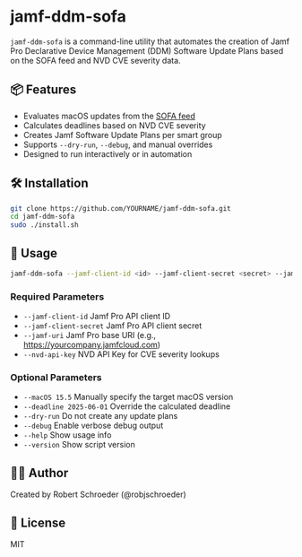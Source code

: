 # jamf-ddm-sofa

`jamf-ddm-sofa` is a command-line utility that automates the creation of Jamf Pro Declarative Device Management (DDM) Software Update Plans based on the SOFA feed and NVD CVE severity data.

## 📦 Features

- Evaluates macOS updates from the [SOFA feed](https://sofafeed.macadmins.io)
- Calculates deadlines based on NVD CVE severity
- Creates Jamf Software Update Plans per smart group
- Supports `--dry-run`, `--debug`, and manual overrides
- Designed to run interactively or in automation

## 🛠 Installation

```bash
git clone https://github.com/YOURNAME/jamf-ddm-sofa.git
cd jamf-ddm-sofa
sudo ./install.sh
```

## 🚀 Usage

```bash
jamf-ddm-sofa --jamf-client-id <id> --jamf-client-secret <secret> --jamf-uri <uri> --nvd-api-key <key> [options]
```

### Required Parameters

- `--jamf-client-id`        Jamf Pro API client ID
- `--jamf-client-secret`    Jamf Pro API client secret
- `--jamf-uri`              Jamf Pro base URI (e.g., https://yourcompany.jamfcloud.com)
- `--nvd-api-key`           NVD API Key for CVE severity lookups

### Optional Parameters

- `--macOS 15.5`            Manually specify the target macOS version
- `--deadline 2025-06-01`   Override the calculated deadline
- `--dry-run`               Do not create any update plans
- `--debug`                 Enable verbose debug output
- `--help`                  Show usage info
- `--version`               Show script version

## 👨‍💻 Author

Created by Robert Schroeder (@robjschroeder)

## 📄 License

MIT
